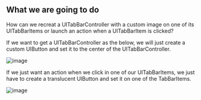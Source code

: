 ## What we are going to do

How can we recreat a UITabBarController with a custom image on one of its UITabBarItems or launch an action when a UITabBarItem is clicked?

If we want to get a UITabBarController as the below, we will just create a custom UIButton and set it to the center of the UITabBarController. 

![image][1]

If we just want an action when we click in one of our UITabBarItems, we just have to create a translucent UIButton and set it on one of the TabBarItems.

![image][2]


[1]: https://github.com/angeldev/iOSDev/blob/master/buttonOnTabBar/Images/UITabBarControllerButtonCenter.png "TabBarControllerWithCenterButton"
[2]: https://github.com/angeldev/iOSDev/blob/master/buttonOnTabBar/Images/UITabBarControllerButtonTranslucent.png "TabBarControllerWithButtonTranslucent"
